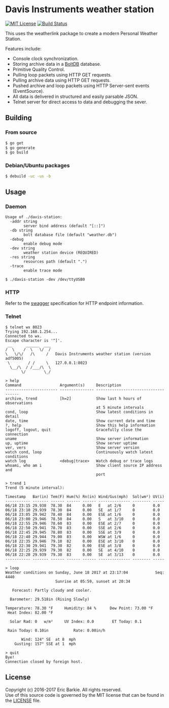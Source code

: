# Davis Instruments weather station

[![MIT License](https://img.shields.io/badge/license-MIT-blue.svg?style=flat)](http://choosealicense.com/licenses/mit/)
[![Build Status](https://travis-ci.org/ebarkie/davis-station.svg?branch=master)](https://travis-ci.org/ebarkie/davis-station)

This uses the weatherlink package to create a modern Personal
Weather Station.

Features include:

* Console clock synchronization.
* Storing archive data in a [BoltDB](https://github.com/boltdb/bolt) database.
* Primitive Quality Control.
* Pulling loop packets using HTTP GET requests.
* Pulling archive data using HTTP GET requests.
* Pushed archive and loop packets using HTTP Server-sent events (EventSource).
* All data is delivered in structured and easily parsable JSON.
* Telnet server for direct access to data and debugging the sever.

## Building

### From source

```bash
$ go get
$ go generate
$ go build
```

### Debian/Ubuntu packages

```bash
$ debuild -uc -us -b
```

## Usage

### Daemon

```
Usage of ./davis-station:
  -addr string
    	server bind address (default "[::]")
  -db string
    	bolt database file (default "weather.db")
  -debug
    	enable debug mode
  -dev string
    	weather station device (REQUIRED)
  -res string
    	resources path (default ".")
  -trace
    	enable trace mode

$ ./davis-station -dev /dev/ttyUSB0
```

### HTTP

Refer to the [swagger](http://petstore.swagger.io/?url=https://raw.githubusercontent.com/ebarkie/davis-station/master/doc/swagger.json) specification for HTTP endpoint information.

### Telnet

```
$ telnet wx 8023
Trying 192.168.1.254...
Connected to wx.
Escape character is '^]'.
 __      ______  ___
/  \    /  \   \/  /
\   \/\/   /\     /   Davis Instruments weather station (version adf5005)
 \        / /     \   127.0.0.1:8023
  \__/\  / /___/\  \
       \/        \_/

> help
Command	                Argument(s)     Description
----------------------- --------------- ------------------------------------
archive, trend          [h=2]           Show last h hours of observations
                                        at 5 minute intervals
cond, loop                              Show latest conditions in detail
date, time                              Show current date and time
?, help                                 Show this help information
logoff, logout, quit                    Gracefully close the connection
uname                                   Show server information
up, uptime                              Show server uptime
ver, vers                               Show server version
watch cond, loop                        Continuously watch latest conditions
watch log               <debug|trace>   Watch debug or trace logs
whoami, who am i                        Show client source IP address and
                                        port

> trend 1
Trend (5 minute interval):

Timestamp   Bar(in) Tem(F) Hum(%) Rn(in) Wind/Gus(mph)  Sol(wm²) UV(i)
----------- ------- ------ ------ ------ -------------- -------- -----
06/18 23:15 29.938  78.30  84     0.00   E   at 2/6     0        0.0  
06/18 23:10 29.939  78.30  84     0.00   SE  at 1/7     0        0.0  
06/18 23:05 29.942  78.40  84     0.00   ESE at 1/6     0        0.0  
06/18 23:00 29.946  78.50  84     0.00   S   at 3/10    0        0.0  
06/18 22:55 29.946  78.60  83     0.00   ESE at 2/7     0        0.0  
06/18 22:50 29.941  78.70  83     0.00   SSE at 2/6     0        0.0  
06/18 22:45 29.945  78.80  83     0.00   SSE at 3/9     0        0.0  
06/18 22:40 29.944  79.00  83     0.00   WSW at 1/6     0        0.0  
06/18 22:35 29.946  79.10  82     0.00   ESE at 3/10    0        0.0  
06/18 22:30 29.941  79.30  82     0.00   ESE at 3/8     0        0.0  
06/18 22:25 29.939  79.30  82     0.00   SE  at 4/10    0        0.0  
06/18 22:20 29.939  79.30  83     0.00   SE  at 3/13    0        0.0  
----------- ------- ------ ------ ------ -------------- -------- -----

> loop
Weather conditions on Sunday, June 18 2017 at 23:17:04            Seq:     4440
                      Sunrise at 05:59, sunset at 20:34

   Forecast: Partly cloudy and cooler.

  Barometer: 29.518in (Rising Slowly)

Temperature: 78.30 °F     Humidity: 84 %      Dew Point: 73.00 °F
 Heat Index: 82.00 °F

  Solar Rad: 0   w/m²     UV Index: 0.0        ET Today: 0.1

 Rain Today: 0.10in           Rate: 0.00in/h

       Wind: 124° SE  at 8  mph
    Gusting: 157° SSE at 1  mph

> quit
Bye!
Connection closed by foreign host.
```

## License

Copyright (c) 2016-2017 Eric Barkie. All rights reserved.  
Use of this source code is governed by the MIT license
that can be found in the [LICENSE](LICENSE) file.
